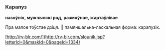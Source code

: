 ### Карапуз
**назоўнік, мужчынскі род, размоўнае, жартаўлівае**

Пра малое тоўстае дзіця. || памяншальна-ласкальная форма: карапузік.

<a rel="author">[http://rv-blr.com/](http://rv-blr.com/slounik.jsp?letterId=0&maskId=0&pageId=1334)</a>
